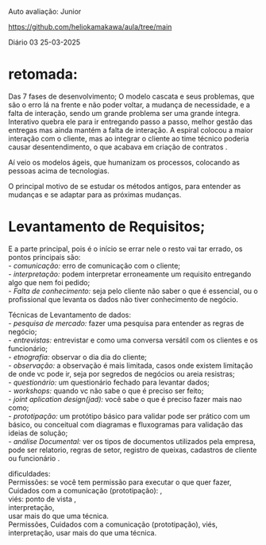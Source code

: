 Auto avaliação: Junior 

https://github.com/heliokamakawa/aula/tree/main

Diário 03  25-03-2025 

# retomada:
Das 7 fases de desenvolvimento;
	O modelo cascata e seus problemas, que são o erro lá na frente e não poder voltar, a mudança de necessidade, e a falta de interação, sendo um grande problema ser uma grande íntegra.
Interativo quebra ele para ir entregando passo a passo, melhor gestão das entregas mas ainda mantém a falta de interação.
A espiral colocou a maior interação com o cliente, mas ao integrar o cliente ao time técnico poderia causar desentendimento, o que acabava em criação de contratos .

Aí veio os modelos ágeis, que humanizam os processos, colocando as pessoas acima de tecnologias.

O principal motivo de se estudar os métodos antigos, para entender as mudanças e se adaptar para as próximas mudanças.

      
# Levantamento de Requisitos;
	
E a parte principal, pois é o início se errar nele o resto vai tar errado, os pontos principais são:  
	- *comunicação:* erro de comunicação com o cliente;  
	- *interpretação:* podem interpretar erroneamente um requisito entregando algo que nem foi pedido;  
	- *Falta de conhecimento:* seja pelo cliente não saber o que é essencial, ou o profissional que levanta os dados não tiver conhecimento de negócio.  

Técnicas de Levantamento de dados:   
	- *pesquisa de mercado:* fazer uma pesquisa para entender as regras de negócio;  
	- *entrevistas:* entrevistar e como uma conversa versátil com os clientes e os funcionário;  
	- *etnografia:* observar o dia dia do cliente;  
	- *observação:* a observação é mais limitada, casos onde existem limitação de onde vc pode ir, seja por segredos de negócios ou areia resistras;  
	- *questionário:* um questionário fechado para levantar dados;  
	- *workshops:* quando vc não sabe o que é preciso ser feito;  
	- *joint aplication design(jad):* você sabe o que é preciso fazer mais nao como;  
	- *prototipação:* um protótipo básico para validar pode ser prático com um básico, ou conceitual com diagramas e fluxogramas para validação das ideias de solução;  
	- *análise Documental:* ver os tipos de documentos utilizados pela empresa, pode ser relatorio, regras de setor, registro de queixas, cadastros de cliente ou funcionário  .   


dificuldades:  
	Permissões: se você tem permissão para executar o que quer fazer,   
	Cuidados com a comunicação (prototipação): ,   
	viés: ponto de vista ,   
	interpretação,  
	usar mais do que uma técnica.   
		Permissões, Cuidados com a comunicação (prototipação), viés, interpretação, usar mais do que uma técnica.   

